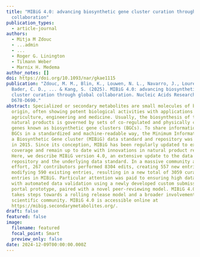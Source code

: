 ```yaml
---
title: "MIBiG 4.0: advancing biosynthetic gene cluster curation through global
  collaboration"
publication_types:
  - article-journal
authors:
  - Mitja M Zdouc
  - ...admin
  - ...
  - Roger G. Linington
  - Tilmann Weber
  - Marnix H. Medema
author_notes: []
doi: https://doi.org/10.1093/nar/gkae1115
publication: "Zdouc, M. M., Blin, K., Louwen, N. L., Navarro, J., Loureiro, C.,
  Bader, C. D., ... & Kang, S. (2025). MIBiG 4.0: advancing biosynthetic gene
  cluster curation through global collaboration. Nucleic Acids Research, 53(D1),
  D678-D690."
abstract: Specialized or secondary metabolites are small molecules of biological
  origin, often showing potent biological activities with applications in
  agriculture, engineering and medicine. Usually, the biosynthesis of these
  natural products is governed by sets of co-regulated and physically clustered
  genes known as biosynthetic gene clusters (BGCs). To share information about
  BGCs in a standardized and machine-readable way, the Minimum Information about
  a Biosynthetic Gene cluster (MIBiG) data standard and repository was initiated
  in 2015. Since its conception, MIBiG has been regularly updated to expand data
  coverage and remain up to date with innovations in natural product research.
  Here, we describe MIBiG version 4.0, an extensive update to the data
  repository and the underlying data standard. In a massive community annotation
  effort, 267 contributors performed 8304 edits, creating 557 new entries and
  modifying 590 existing entries, resulting in a new total of 3059 curated
  entries in MIBiG. Particular attention was paid to ensuring high data quality,
  with automated data validation using a newly developed custom submission
  portal prototype, paired with a novel peer-reviewing model. MIBiG 4.0 also
  takes steps towards a rolling release model and a broader involvement of the
  scientific community. MIBiG 4.0 is accessible online at
  https://mibig.secondarymetabolites.org/.
draft: false
featured: false
image:
  filename: featured
  focal_point: Smart
  preview_only: false
date: 2024-12-09T00:00:00.000Z
---
```

